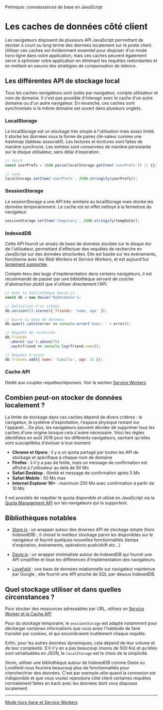 <span class="requirements">Prérequis: connaissances de base en JavaScript</span>

Les caches de données côté client
====================================

Les navigateurs disposent de plusieurs API JavaScript  permettant de stocker à court ou long terme des données localement sur le poste client. Utiliser ces caches est évidemment essentiel pour disposer d'un mode hors-ligne dans votre application, mais ces caches peuvent également servir à optimiser votre application en éliminant les requêtes redondantes et en mettant en oeuvre des stratégies de *compensation de latence*.

## Les différentes API de stockage local

Tous les caches navigateurs sont isolés par navigateur, compte utilisateur et nom de domaine. Il n'est pas possible d'interagir avec le cache d'un autre domaine ou d'un autre navigateur. En revanche, ces caches sont synchronisés si le même domaine est ouvert dans plusieurs onglets.

### LocalStorage

Le localStorage est un stockage très simple à l'utilisation mais assez limité. Il stocke les données sous la forme de paires clé-valeur comme une *hashmap* (tableau associatif). Les lectures et écritures sont faites de manière synchrone. Les entrées sont conservées de manière persistante sur le disque utilisateur, sans délai d'expiration.

```javascript
// fetch
const userPrefs = JSON.parse(localStorage.getItem('userPrefs')) || {};

// save
localStorage.setItem('userPrefs', JSON.stringify(userPrefs));
```

### SessionStorage

Le sessionStorage a une API très similaire au localStorage mais stocke les données temporairement. Le cache est en effet nettoyé à la fermeture du navigateur.

```javascript
sessionStorage.setItem('temporary', JSON.stringify(tempData));
```

### IndexedDB

Cette API fournit un ersatz de base de données stockée sur le disque dur de l'utilisateur, permettant d'effectuer des requêtes de recherche en JavaScript sur des données structurées. Elle est basée sur les événements, fonctionne avec les *Web Workers* et *Service Workers*, et est aujourd'hui [largement supportée](http://caniuse.com/#feat=indexeddb).

Compte-tenu des bugs d'implémentation dans certains navigateurs, il est recommandé de passer par une bibliothèque servant de couche d'abstraction plutôt que d'utiliser directement l'API.

```javascript
// Avec la bibliothèque Dexie.js
const db = new Dexie('MyDatabase');

// Definition d'un schéma
db.version(1).stores({ friends: 'name, age' });

// Ouvre la base de données
db.open().catch(error => console.error('Oups: ' + error));

// Requête de recherche
db.friends
  .where('age').above(75)
  .each(friend => console.log(friend.name));    		

// Requête d'ajout
db.friends.add({ name: 'Camilla', age: 25 });
```

### Cache API

Dédié aux couples requêtes/réponses. Voir la section [Service Workers](service-workers.md)

## Combien peut-on stocker de données localement ?

La limite de stockage dans ces caches dépend de divers critères : le navigateur, le système d'exploitation, l'espace physique restant sur l'appareil... De plus, les navigateurs peuvent décider de supprimer tous les caches d'une origine lorsque cela s'avère nécessaire. Voici les règles identifiées en août 2016 pour les différents navigateurs, sachant qu'elles sont susceptibles d'évoluer à tout moment:
- **Chrome et Opera** : il y a un quota partagé par toutes les API de stockage et spécifique à chaque nom de domaine
- **Firefox** : il n'y a pas de limite, mais un message de confirmation est affiché à l'utilisateur au delà de 50 Mo
- **Safari Desktop** : illimité et message de confirmation après 5 Mo
- **Safari Mobile** : 50 Mo max
- **Internet Explorer 10+** : maximum 250 Mo avec confirmation à partir de 10 Mo
  
Il est possible de requêter le quota disponible et utilisé en JavaScript via la [Quota Management API](https://www.w3.org/TR/quota-api/) sur les navigateurs qui la supportent.
  
## Bibliothèques notables

- [Store.js](https://github.com/marcuswestin/store.js/) : un wrapper autour des diverses API de stockage simple (hors IndexedDB) ; il choisit le meilleur stockage parmi les disponibles sur le navigateur et fournit quelques nouvelles fonctionnalités (temps d'expiration, événements, opérations push/shift etc...)

- [Dexie.js](http://dexie.org/) : un wrapper minimaliste autour de IndexedDB qui fournit une API simplifiée et lisse les différences d'implémentation des navigateurs.

- [Lovefield](https://github.com/google/lovefield) : une base de données relationnelle sur navigateur maintenue par Google ; elle fournit une API proche de SQL par-dessus IndexedDB.

## Quel stockage utiliser et dans quelles circonstances ?

Pour stocker des ressources adressables par URL, utilisez un [Service Worker et la Cache API](service-workers.md)

Pour du stockage temporaire, le `sessionStorage` est adapté notamment pour décharger certaines informations que vous aviez l'habitude de faire transiter par cookies, et qui encombraient inutilement chaque requête. 

Enfin, pour les autres données dynamiques, cela dépend de leur volume et de leur complexité. S'il n'y en a pas beaucoup (moins de 500 Ko) et qu'elles sont sérialisables en JSON, le `localStorage` est le choix de la simplicité. 

Sinon, utiliser une bibliothèque autour de IndexedDB comme Dexie ou Lovefield vous fournira beaucoup plus de fonctionnalités pour chercher/trier des données. C'est par exemple utile quand la connexion est indisponible et que vous voulez reproduire côté client certaines requêtes normalement faites en back avec les données dont vous disposez localement. 
 
 ---
 
 [Mode hors-ligne et Service Workers](service-workers.md)

